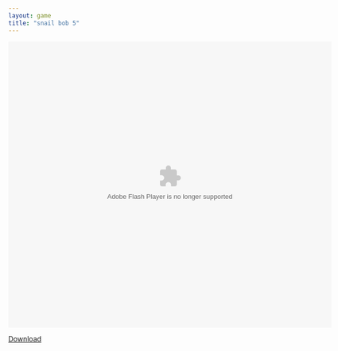 ```yaml
---
layout: game
title: "snail bob 5"
---
```


<object width="100" height="100">
    <embed src="Snail_Bob_5.swf" flashvars="" base="" quality="high" allowscriptaccess="always" allowfullscreen="true" bgcolor="" wmode="window" width="650" height="575" type="application/x-shockwave-flash" pluginspage="http://www.macromedia.com/go/getflashplayer">
</object>

<br>

<a href="Snail_Bob_5.swf" download class="btn btn-secondary">Download</a>
